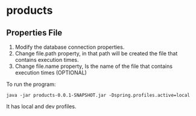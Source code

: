 # products


## Properties File

1. Modify the database connection properties.
2. Change file.path property, in that path will be created the file that contains execution times.
3. Change file.name property, Is the name of the file that contains execution times (OPTIONAL)

To run the program:
```
java -jar products-0.0.1-SNAPSHOT.jar -Dspring.profiles.active=local
```
It has local and dev profiles.




